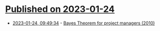 # [Published on 2023-01-24](index.md)

* [2023-01-24, 09:49:34](https://news.ycombinator.com/item?id=34501654) - [Bayes Theorem for project managers (2010)](https://eight2late.wordpress.com/2010/03/11/bayes-theorem-for-project-managers/)
